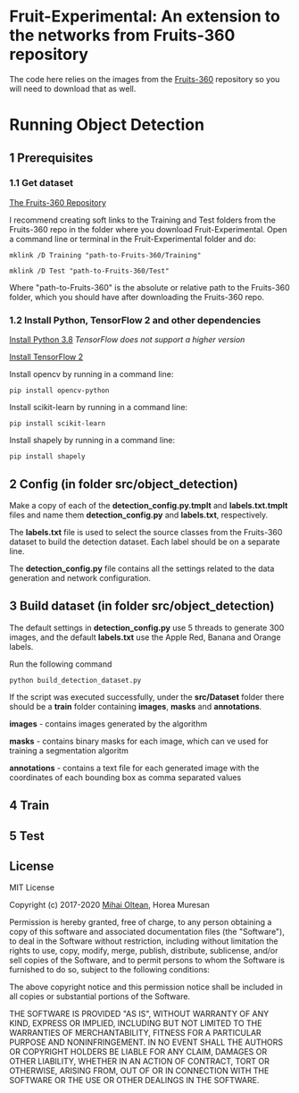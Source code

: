 # Fruit-Experimental: An extension to the networks from Fruits-360 repository #

The code here relies on the images from the [Fruits-360](https://github.com/Horea94/Fruit-Images-Dataset) repository so you will need to download that as well.

# Running Object Detection

## 1 Prerequisites
### 1.1 Get dataset
[The Fruits-360 Repository](https://github.com/Horea94/Fruit-Images-Dataset)

I recommend creating soft links to the Training and Test folders from the Fruits-360 repo in the folder where you download Fruit-Experimental.
Open a command line or terminal in the Fruit-Experimental folder and do:

`mklink /D Training "path-to-Fruits-360/Training"`

`mklink /D Test "path-to-Fruits-360/Test"`

Where "path-to-Fruits-360" is the absolute or relative path to the Fruits-360 folder, which you should have after downloading the Fruits-360 repo.

### 1.2 Install  Python, TensorFlow 2 and other dependencies

[Install Python 3.8](https://www.python.org/downloads/) *TensorFlow does not support a higher version*

[Install TensorFlow 2](https://www.tensorflow.org/install)

Install opencv by running in a command line:

`pip install opencv-python`

Install scikit-learn by running in a command line:

`pip install scikit-learn`

Install shapely by running in a command line:

`pip install shapely`

## 2 Config (in folder src/object_detection)

Make a copy of each of the **detection_config.py.tmplt** and **labels.txt.tmplt** files and name them **detection_config.py** and **labels.txt**, respectively.

The **labels.txt** file is used to select the source classes from the Fruits-360 dataset to build the detection dataset. Each label should be on a separate line.

The **detection_config.py** file contains all the settings related to the data generation and network configuration.

## 3 Build dataset (in folder src/object_detection)

The default settings in **detection_config.py** use 5 threads to generate 300 images, and the default **labels.txt** use the Apple Red, Banana and Orange labels.

Run the following command

`python build_detection_dataset.py`

If the script was executed successfully, under the **src/Dataset** folder there should be a **train** folder containing **images**, **masks** and **annotations**.

**images** - contains images generated by the algorithm

**masks** - contains binary masks for each image, which can ve used for training a segmentation algoritm

**annotations** - contains a text file for each generated image with the coordinates of each bounding box as comma separated values

## 4 Train
## 5 Test

## License ##

MIT License

Copyright (c) 2017-2020 [Mihai Oltean](https://mihaioltean.github.io), Horea Muresan

Permission is hereby granted, free of charge, to any person obtaining a copy
of this software and associated documentation files (the "Software"), to deal
in the Software without restriction, including without limitation the rights
to use, copy, modify, merge, publish, distribute, sublicense, and/or sell
copies of the Software, and to permit persons to whom the Software is
furnished to do so, subject to the following conditions:

The above copyright notice and this permission notice shall be included in all
copies or substantial portions of the Software.

THE SOFTWARE IS PROVIDED "AS IS", WITHOUT WARRANTY OF ANY KIND, EXPRESS OR
IMPLIED, INCLUDING BUT NOT LIMITED TO THE WARRANTIES OF MERCHANTABILITY,
FITNESS FOR A PARTICULAR PURPOSE AND NONINFRINGEMENT. IN NO EVENT SHALL THE
AUTHORS OR COPYRIGHT HOLDERS BE LIABLE FOR ANY CLAIM, DAMAGES OR OTHER
LIABILITY, WHETHER IN AN ACTION OF CONTRACT, TORT OR OTHERWISE, ARISING FROM,
OUT OF OR IN CONNECTION WITH THE SOFTWARE OR THE USE OR OTHER DEALINGS IN THE
SOFTWARE.
